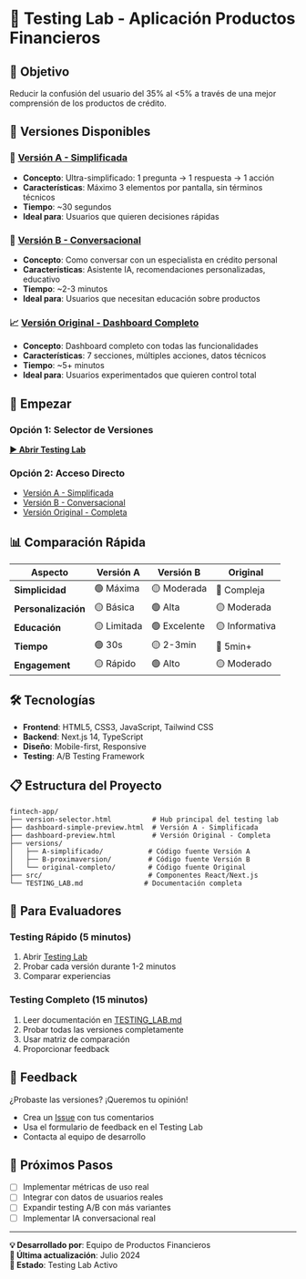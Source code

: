 # 🏦 Testing Lab - Aplicación Productos Financieros

## 🎯 Objetivo
Reducir la confusión del usuario del 35% al <5% a través de una mejor comprensión de los productos de crédito.

## 🧪 Versiones Disponibles

### 📱 [Versión A - Simplificada](dashboard-simple-preview.html)
- **Concepto**: Ultra-simplificado: 1 pregunta → 1 respuesta → 1 acción
- **Características**: Máximo 3 elementos por pantalla, sin términos técnicos
- **Tiempo**: ~30 segundos
- **Ideal para**: Usuarios que quieren decisiones rápidas

### 💬 [Versión B - Conversacional](versions/B-proximaversion/dashboard-conversacional-preview.html)
- **Concepto**: Como conversar con un especialista en crédito personal
- **Características**: Asistente IA, recomendaciones personalizadas, educativo
- **Tiempo**: ~2-3 minutos
- **Ideal para**: Usuarios que necesitan educación sobre productos

### 📈 [Versión Original - Dashboard Completo](dashboard-preview.html)
- **Concepto**: Dashboard completo con todas las funcionalidades
- **Características**: 7 secciones, múltiples acciones, datos técnicos
- **Tiempo**: ~5+ minutos
- **Ideal para**: Usuarios experimentados que quieren control total

## 🚀 Empezar

### Opción 1: Selector de Versiones
[**► Abrir Testing Lab**](https://tu-usuario.github.io/fintech-credit-products-app/version-selector.html)

### Opción 2: Acceso Directo
- [Versión A - Simplificada](https://tu-usuario.github.io/fintech-credit-products-app/dashboard-simple-preview.html)
- [Versión B - Conversacional](https://tu-usuario.github.io/fintech-credit-products-app/versions/B-proximaversion/dashboard-conversacional-preview.html)
- [Versión Original - Completa](https://tu-usuario.github.io/fintech-credit-products-app/dashboard-preview.html)

## 📊 Comparación Rápida

| Aspecto | Versión A | Versión B | Original |
|---------|-----------|-----------|----------|
| **Simplicidad** | 🟢 Máxima | 🟡 Moderada | 🔴 Compleja |
| **Personalización** | 🟡 Básica | 🟢 Alta | 🟡 Moderada |
| **Educación** | 🟡 Limitada | 🟢 Excelente | 🟡 Informativa |
| **Tiempo** | 🟢 30s | 🟡 2-3min | 🔴 5min+ |
| **Engagement** | 🟡 Rápido | 🟢 Alto | 🟡 Moderado |

## 🛠️ Tecnologías
- **Frontend**: HTML5, CSS3, JavaScript, Tailwind CSS
- **Backend**: Next.js 14, TypeScript
- **Diseño**: Mobile-first, Responsive
- **Testing**: A/B Testing Framework

## 📋 Estructura del Proyecto

```
fintech-app/
├── version-selector.html          # Hub principal del testing lab
├── dashboard-simple-preview.html  # Versión A - Simplificada
├── dashboard-preview.html         # Versión Original - Completa
├── versions/
│   ├── A-simplificado/           # Código fuente Versión A
│   ├── B-proximaversion/         # Código fuente Versión B
│   └── original-completo/        # Código fuente Original
├── src/                          # Componentes React/Next.js
└── TESTING_LAB.md               # Documentación completa

```

## 🎯 Para Evaluadores

### Testing Rápido (5 minutos)
1. Abrir [Testing Lab](version-selector.html)
2. Probar cada versión durante 1-2 minutos
3. Comparar experiencias

### Testing Completo (15 minutos)
1. Leer documentación en [TESTING_LAB.md](TESTING_LAB.md)
2. Probar todas las versiones completamente
3. Usar matriz de comparación
4. Proporcionar feedback

## 📝 Feedback
¿Probaste las versiones? ¡Queremos tu opinión!
- Crea un [Issue](../../issues/new) con tus comentarios
- Usa el formulario de feedback en el Testing Lab
- Contacta al equipo de desarrollo

## 🚀 Próximos Pasos
- [ ] Implementar métricas de uso real
- [ ] Integrar con datos de usuarios reales
- [ ] Expandir testing A/B con más variantes
- [ ] Implementar IA conversacional real

---

**💡 Desarrollado por**: Equipo de Productos Financieros  
**📅 Última actualización**: Julio 2024  
**🔗 Estado**: Testing Lab Activo
